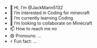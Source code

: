 - 👋 Hi, I’m @JackMann5132
- 👀 I’m interested in Coding for minecraft
- 🌱 I’m currently learning Coding
- 💞️ I’m looking to collaborate on Minecraft
- 📫 How to reach me no
- 😄 Pronouns: ...
- ⚡ Fun fact: ...

<!---
JackMann5132/JackMann5132 is a ✨ special ✨ repository because its `README.md` (this file) appears on your GitHub profile.
You can click the Preview link to take a look at your changes.
--->
